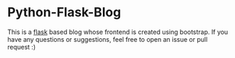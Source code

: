 # Python-Flask-Blog
This is a [flask](https://flask.palletsprojects.com/en/1.1.x/?target=_blank) based blog whose frontend is created using bootstrap.
If you have any questions or suggestions, feel free to open an issue or pull request :)
